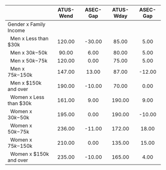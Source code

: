 
|                      |    ATUS-Wend |     ASEC-Gap |    ATUS-Wday |     ASEC-Gap |
| -------------------- | :----------: | :----------: | :----------: | :----------: |
| Gender x Family Income |              |              |              |              |
| &nbsp;&nbsp;Men x Less than $30k |       120.00 |       -30.00 |        85.00 |         5.00 |
| &nbsp;&nbsp;Men x $30k-$50k |        90.00 |         6.00 |        80.00 |         5.00 |
| &nbsp;&nbsp;Men x $50k-$75k |       120.00 |         0.00 |        75.00 |         5.00 |
| &nbsp;&nbsp;Men x $75k-$150k |       147.00 |        13.00 |        87.00 |       -12.00 |
| &nbsp;&nbsp;Men x $150k and over |       190.00 |       -10.00 |        70.00 |         0.00 |
| &nbsp;&nbsp;Women x Less than $30k |       161.00 |         9.00 |       190.00 |         9.00 |
| &nbsp;&nbsp;Women x $30k-$50k |       195.00 |         0.00 |       190.00 |       -10.00 |
| &nbsp;&nbsp;Women x $50k-$75k |       236.00 |       -11.00 |       172.00 |        18.00 |
| &nbsp;&nbsp;Women x $75k-$150k |       210.00 |         0.00 |       135.00 |        15.00 |
| &nbsp;&nbsp;Women x $150k and over |       235.00 |       -10.00 |       165.00 |         4.00 |

